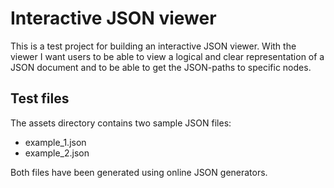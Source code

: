 # Interactive JSON viewer

This is a test project for building an interactive JSON viewer. With the viewer I want users to be able to view a logical and clear representation of a JSON document and to be able to get the JSON-paths to specific nodes.

## Test files

The assets directory contains two sample JSON files:

- example_1.json
- example_2.json

Both files have been generated using online JSON generators.
